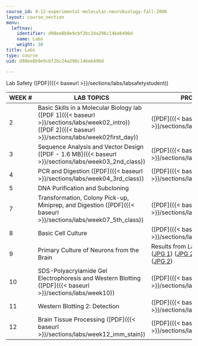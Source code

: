 ```yaml
---
course_id: 9-12-experimental-molecular-neurobiology-fall-2006
layout: course_section
menu:
  leftnav:
    identifier: d98ee8b9e9cbf2bc24a296c146eb496d
    name: Labs
    weight: 30
title: Labs
type: course
uid: d98ee8b9e9cbf2bc24a296c146eb496d

---
```


Lab Safety ([PDF]({{< baseurl >}}/sections/labs/labsafetystudent))

| WEEK # | LAB TOPICS | PROTOCOLS |
| --- | --- | --- |
| 2 | Basic Skills in a Molecular Biology lab ([PDF 1]({{< baseurl >}}/sections/labs/week02_intro)) ([PDF 2]({{< baseurl >}}/sections/labs/week02first_day)) | ([PDF]({{< baseurl >}}/sections/labs/week02_lab01)) |
| 3 | Sequence Analysis and Vector Design ([PDF - 1.6 MB]({{< baseurl >}}/sections/labs/week03_2nd_class)) | ([PDF]({{< baseurl >}}/sections/labs/week03_lab02)) |
| 4 | PCR and Digestion ([PDF]({{< baseurl >}}/sections/labs/week04_3rd_class)) | ([PDF]({{< baseurl >}}/sections/labs/week04_lab03)) |
| 5 | DNA Purification and Subcloning | &nbsp; |
| 7 | Transformation, Colony Pick-up, Miniprep, and Digestion ([PDF]({{< baseurl >}}/sections/labs/week07_5th_class)) | ([PDF]({{< baseurl >}}/sections/labs/week07_lab05)) |
| 8 | Basic Cell Culture | ([PDF]({{< baseurl >}}/sections/labs/week08_lab06)) |
| 9 | Primary Culture of Neurons from the Brain | Results from Last Session: GFP ([JPG 1](/coursemedia/9-12-experimental-molecular-neurobiology-fall-2006/90eb14bfcf78f4b4a3ea4d750c286f40_gfp_1.jpg)) ([JPG 2](/coursemedia/9-12-experimental-molecular-neurobiology-fall-2006/45898f9fe3ae7043da4c5a00d1ffc330_gfp_2.jpg)), RFP ([JPG 1](/coursemedia/9-12-experimental-molecular-neurobiology-fall-2006/20e8782c674ba3b50f15551406171cd3_rfp_1.jpg)) ([JPG 2](/coursemedia/9-12-experimental-molecular-neurobiology-fall-2006/0c209edb4f2fa13620c33c1f2cee3ead_rfp_2.jpg)) |
| 10 | SDS-Polyacrylamide Gel Electrophoresis and Western Blotting ([PDF]({{< baseurl >}}/sections/labs/week10)) | ([PDF]({{< baseurl >}}/sections/labs/week10_lab08)) |
| 11 | Western Blotting 2: Detection | ([PDF]({{< baseurl >}}/sections/labs/week11_lab09)) |
| 12 | Brain Tissue Processing ([PDF]({{< baseurl >}}/sections/labs/week12_imm_stain)) | ([PDF]({{< baseurl >}}/sections/labs/week12_lab10))
